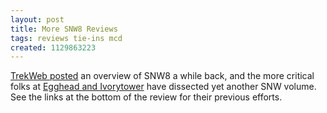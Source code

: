 ```yaml
---
layout: post
title: More SNW8 Reviews
tags: reviews tie-ins mcd
created: 1129863223
---
```

[TrekWeb posted](http://trekweb.com/stories.php?aid=431878366c9f6) an overview of SNW8 a while back, and the more critical folks at [Egghead and Ivorytower](http://members.aol.com/stegghead/books/snw-8-e.htm) have dissected yet another SNW volume.  See the links at the bottom of the review for their previous efforts.
